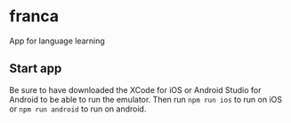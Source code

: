 # franca
App for language learning

## Start app
Be sure to have downloaded the XCode for iOS or Android Studio for Android to be able to run the emulator.
Then run `npm run ios` to run on iOS or `npm run android` to run on android.

